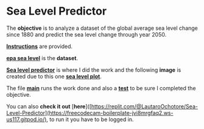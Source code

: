 # Sea Level Predictor

The **objective** is to analyze a dataset of the global average sea level change since 1880 and predict the sea level change through year 2050.

[**Instructions**](https://github.com/LautaroOchotorena/Data-Analysis-with-Python-Freecodecamp/blob/main/Sea%20Level%20Predictor/Instructions.md) are provided.

[**epa sea level**](https://github.com/LautaroOchotorena/Data-Analysis-with-Python-Freecodecamp/blob/main/Sea%20Level%20Predictor/epa-sea-level.csv) is the **dataset**.

[**Sea level predictor**](https://github.com/LautaroOchotorena/Data-Analysis-with-Python-Freecodecamp/blob/main/Sea%20Level%20Predictor/sea_level_predictor.py) is where I did the work and the following **image** is created due to this one [**sea level plot**](https://github.com/LautaroOchotorena/Data-Analysis-with-Python-Freecodecamp/blob/main/Sea%20Level%20Predictor/sea_level_plot.png).

The file [**main**](https://github.com/LautaroOchotorena/Data-Analysis-with-Python-Freecodecamp/blob/main/Sea%20Level%20Predictor/main.py) runs the work done and also a [**test**](https://github.com/LautaroOchotorena/Data-Analysis-with-Python-Freecodecamp/blob/main/Sea%20Level%20Predictor/test_module.py) to be sure I completed the objective.

You can also **check it out** [**here**]([https://replit.com/@LautaroOchotore/Sea-Level-Predictor](https://freecodecam-boilerplate-jvi8mrgfaq2.ws-us117.gitpod.io/), to run it you have to be logged in.
